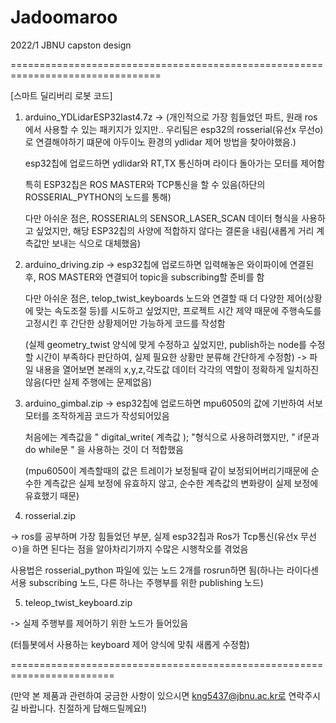 # Jadoomaroo
2022/1 JBNU capston design

================================================================================


[스마트 딜리버리 로봇 코드]

1. arduino_YDLidarESP32last4.7z
-> (개인적으로 가장 힘들었던 파트, 원래 ros에서 사용할 수 있는 패키지가 있지만.. 우리팀은 esp32의 rosserial(유선x 무선o)로 연결해야하기 떄문에 아두이노 환경의 ydlidar 제어 방법을 찾아야했음.)


   esp32칩에 업로드하면 ydlidar와 RT,TX 통신하며 라이다 돌아가는 모터를 제어함
   
   
   특히 ESP32칩은 ROS MASTER와 TCP통신을 할 수 있음(하단의 ROSSERIAL_PYTHON의 노드를 통해)
   
   
   다만 아쉬운 점은, ROSSERIAL의 SENSOR_LASER_SCAN 데이터 형식을 사용하고 싶었지만, 해당 ESP32칩의 사양에 적합하지 않다는 결론을 내림(새롭게 거리 계측값만 보내는 식으로 대체했음)
   

   
2. arduino_driving.zip
-> esp32칩에 업로드하면 입력해놓은 와이파이에 연결된 후, ROS MASTER와 연결되어 topic을 subscribing할 준비를 함


   다만 아쉬운 점은, telop_twist_keyboards 노드와 연결할 때 더 다양한 제어(상황에 맞는 속도조절 등)를 시도하고 싶었지만, 
   프로젝트 시간 제약 때문에 주행속도를 고정시킨 후 간단한 상황제어만 가능하게 코드를 작성함
   
   
   (실제 geometry_twist 양식에 맞게 수정하고 싶었지만, publish하는 node를 수정할 시간이 부족하다 판단하여, 실제 필요한 상황만 분류해 간단하게 수정함)
                              -> 파일 내용을 열어보면 본래의 x,y,z,각도값 데이터 각각의 역할이 정확하게 일치하진 않음(다만 실제 주행에는 문제없음)  

3. arduino_gimbal.zip
-> esp32칩에 업로드하면 mpu6050의 값에 기반하여 서보모터를 조작하게끔 코드가 작성되어있음


   처음에는 계측값을 " digital_write( 계측값 ); "형식으로 사용하려했지만, " if문과 do while문 " 을 사용하는 것이 더 적합했음
   
   
   (mpu6050이 계측할때의 값은 트레이가 보정될때 같이 보정되어버리기때문에 순수한 계측값은 실제 보정에 유효하지 않고, 순수한 계측값의 변화량이 실제 보정에 유효했기 때문)

4. rosserial.zip


-> ros를 공부하며 가장 힘들었던 부분, 실제 esp32칩과 Ros가 Tcp통신(유선x 무선ㅇ)을 하면 된다는 점을 알아차리기까지 수많은 시행착오를 겪었음


   사용법은 rosserial_python 파일에 있는 노드 2개를 rosrun하면 됨(하나는 라이다센서용 subscribing 노드, 다른 하나는 주행부를 위한 publishing 노드)

5. teleop_twist_keyboard.zip


-> 실제 주행부를 제어하기 위한 노드가 들어있음


   (터틀봇에서 사용하는 keyboard 제어 양식에 맞춰 새롭게 수정함)  
   
   
========================================================================

(만약 본 제품과 관련하여 궁금한 사항이 있으시면 kng5437@jbnu.ac.kr로 연락주시길 바랍니다. 친절하게 답해드릴께요!)
